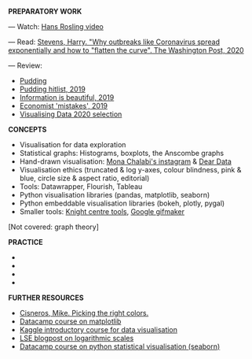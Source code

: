 **PREPARATORY WORK**

— Watch:
[Hans Rosling video](https://www.youtube.com/watch?v=hVimVzgtD6w)

— Read:
[Stevens, Harry. "Why outbreaks like Coronavirus spread exponentially and how to "flatten the curve". The Washington Post, 2020](https://www.washingtonpost.com/graphics/2020/world/corona-simulator/)

— Review:
- [Pudding](https://pudding.cool/)
- [Pudding hitlist, 2019](https://pudding.cool/process/pudding-cup-2019/)
- [Information is beautiful, 2019](https://www.informationisbeautifulawards.com/showcase?award=2019&type=awards)
- [Economist 'mistakes', 2019](https://medium.economist.com/mistakes-weve-drawn-a-few-8cdd8a42d368)
- [Visualising Data 2020 selection](https://www.visualisingdata.com/2020/09/best-of-the-visualisation-web-may-2020/)

**CONCEPTS**

- Visualisation for data exploration
- Statistical graphs: Histograms, boxplots, the Anscombe graphs
- Hand-drawn visualisation: [Mona Chalabi's instagram](https://www.instagram.com/monachalabi/?hl=en) & [Dear Data](http://www.dear-data.com/theproject)
- Visualisation ethics (truncated & log y-axes, colour blindness, pink & blue, circle size & aspect ratio, editorial)
- Tools: Datawrapper, Flourish, Tableau
- Python visualisation libraries (pandas, matplotlib, seaborn)
- Python embeddable visualisation libraries (bokeh, plotly, pygal)
- Smaller tools: [Knight centre tools](https://knightlab.northwestern.edu/), [Google gifmaker](https://datagifmaker.withgoogle.com/)

[Not covered: graph theory]

**PRACTICE**

-
-
-
-


**FURTHER RESOURCES**

- [Cisneros, Mike. Picking the right colors.](http://www.storytellingwithdata.com/blog/2020/5/6/picking-the-right-colors)
- [Datacamp course on matplotlib](https://learn.datacamp.com/courses/introduction-to-data-visualization-with-matplotlib)
- [Kaggle introductory course for data visualisation](https://www.kaggle.com/learn/data-visualization)
- [LSE blogpost on logarithmic scales](https://blogs.lse.ac.uk/covid19/2020/05/19/the-public-doesnt-understand-logarithmic-graphs-often-used-to-portray-covid-19/)
- [Datacamp course on python statistical visualisation (seaborn)](https://learn.datacamp.com/courses/introduction-to-data-visualization-in-python)

